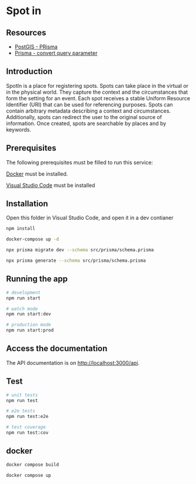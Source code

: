 # Spot in

## Resources

- [PostGIS - PRisma](https://freddydumont.com/blog/prisma-postgis#installing-postgis)
- [Prisma - convert query parameter](https://www.prisma.io/docs/guides/upgrade-guides/upgrading-versions/upgrading-to-prisma-4#upgrade-path-7)

## Introduction

SpotIn is a place for registering spots. Spots can take place in the virtual or in the physical world. They capture the context and the circumstances that form the setting for an event. Each spot receives a stable Uniform Resource Identifier (URI) that can be used for referencing purposes. Spots can contain arbitrary metadata describing a context and circumstances. Additionally, spots can redirect the user to the original source of information. Once created, spots are searchable by places and by keywords.

## Prerequisites

The following prerequisites must be filled to run this service:

[Docker](https://docs.docker.com/get-docker/) must be installed.

[Visual Studio Code](https://code.visualstudio.com/download) must be installed

## Installation

Open this folder in Visual Studio Code, and open it in a dev contianer

```bash
npm install

docker-compose up -d

npx prisma migrate dev --schema src/prisma/schema.prisma

npx prisma generate --schema src/prisma/schema.prisma
```

## Running the app

```bash
# development
npm run start

# watch mode
npm run start:dev

# production mode
npm run start:prod
```

## Access the documentation

The API documentation is on <http://localhost:3000/api>.

## Test

```bash
# unit tests
npm run test

# e2e tests
npm run test:e2e

# test coverage
npm run test:cov
```

## docker

```bash
docker compose build

docker compose up
```
